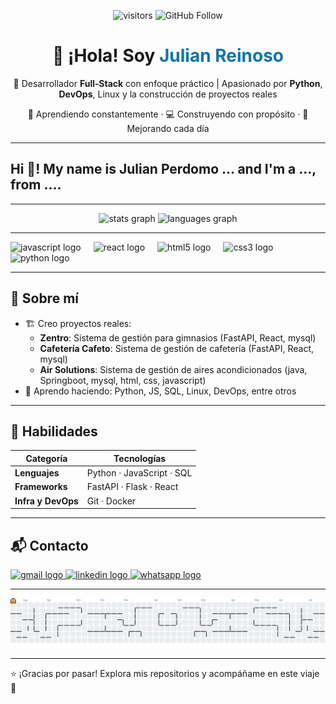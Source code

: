 <!-- Badges de visitantes y seguidores -->
<p align="center">
  <img src="https://komarev.com/ghpvc/?username=Reinosojp96&color=blue" alt="visitors"/>
  <img src="https://img.shields.io/github/followers/Reinosojp96?label=Follow&style=social" alt="GitHub Follow"/>
</p>

<h1 align="center">
  👋 ¡Hola! Soy <span style="color:#0E76A8">Julian Reinoso</span>
</h1>
<p align="center">
  🚀 Desarrollador <strong>Full‑Stack</strong> con enfoque práctico | Apasionado por <strong>Python</strong>, <strong>DevOps</strong>, Linux y la construcción de proyectos reales
</p>
<p align="center">
  🧠 Aprendiendo constantemente · 💻 Construyendo con propósito · 🌱 Mejorando cada día
</p>

---

<h2 align="left">Hi 👋! My name is Julian Perdomo ... and I'm a ..., from ....</h2>

---

<div align="center">
  <img src="https://github-readme-stats.vercel.app/api?username=Reinosojp96&hide_title=false&hide_rank=false&show_icons=true&include_all_commits=true&count_private=true&disable_animations=false&theme=dracula&locale=en&hide_border=false" height="150" alt="stats graph"  />
  <img src="https://github-readme-stats.vercel.app/api/top-langs?username=Reinosojp96&locale=en&hide_title=false&layout=compact&card_width=320&langs_count=5&theme=dracula&hide_border=false" height="150" alt="languages graph"  />
</div>

---

<div align="left">
  <img src="https://cdn.jsdelivr.net/gh/devicons/devicon/icons/javascript/javascript-original.svg" height="30" alt="javascript logo"  />
  <img width="12" />
  <img src="https://cdn.jsdelivr.net/gh/devicons/devicon/icons/react/react-original.svg" height="30" alt="react logo"  />
  <img width="12" />
  <img src="https://cdn.jsdelivr.net/gh/devicons/devicon/icons/html5/html5-original.svg" height="30" alt="html5 logo"  />
  <img width="12" />
  <img src="https://cdn.jsdelivr.net/gh/devicons/devicon/icons/css3/css3-original.svg" height="30" alt="css3 logo"  />
  <img width="12" />
  <img src="https://cdn.jsdelivr.net/gh/devicons/devicon/icons/python/python-original.svg" height="30" alt="python logo"  />
</div>

---

## 🚀 Sobre mí

- 🏗️ Creo proyectos reales:
  - **Zentro**: Sistema de gestión para gimnasios (FastAPI, React, mysql)
  - **Cafetería Cafeto**: Sistema de gestión de cafetería (FastAPI, React, mysql)
  - **Air Solutions**: Sistema de gestión de aires acondicionados (java, Springboot, mysql, html, css, javascript)
- 🌱 Aprendo haciendo: Python, JS, SQL, Linux, DevOps, entre otros

---

## 🧰 Habilidades

| Categoría          | Tecnologías                        |
|--------------------|------------------------------------|
| **Lenguajes**      | Python · JavaScript · SQL          |
| **Frameworks**     | FastAPI · Flask · React            |
| **Infra y DevOps** | Git · Docker                       |

---

## 📬 Contacto

<div align="left">
  <a href="mailto:juliandresp09@gmail.com" target="_blank">
    <img src="https://img.shields.io/static/v1?message=Gmail&logo=gmail&label=&color=D14836&logoColor=white&labelColor=&style=for-the-badge" height="35" alt="gmail logo"  />
  </a>
  <a href="https://www.linkedin.com/in/julian-reinoso-325385336" target="_blank">
    <img src="https://img.shields.io/static/v1?message=LinkedIn&logo=linkedin&label=&color=0077B5&logoColor=white&labelColor=&style=for-the-badge" height="35" alt="linkedin logo"  />
  </a>
  <a href="https://wa.me/3027358711" target="_blank">
    <img src="https://img.shields.io/static/v1?message=Whatsapp&logo=whatsapp&label=&color=25D366&logoColor=white&labelColor=&style=for-the-badge" height="35" alt="whatsapp logo"  />
  </a>
</div>


---

<picture>
  <source media="(prefers-color-scheme: dark)" srcset="https://raw.githubusercontent.com/reinosojp96/reinosojp96/output/pacman-contribution-graph-dark.svg">
  <source media="(prefers-color-scheme: light)" srcset="https://raw.githubusercontent.com/reinosojp96/reinosojp96/output/pacman-contribution-graph.svg">
  <img alt="pacman contribution graph" src="https://raw.githubusercontent.com/reinosojp96/reinosojp96/output/pacman-contribution-graph.svg">
</picture>

---

⭐ ¡Gracias por pasar! Explora mis repositorios y acompáñame en este viaje 🚀
